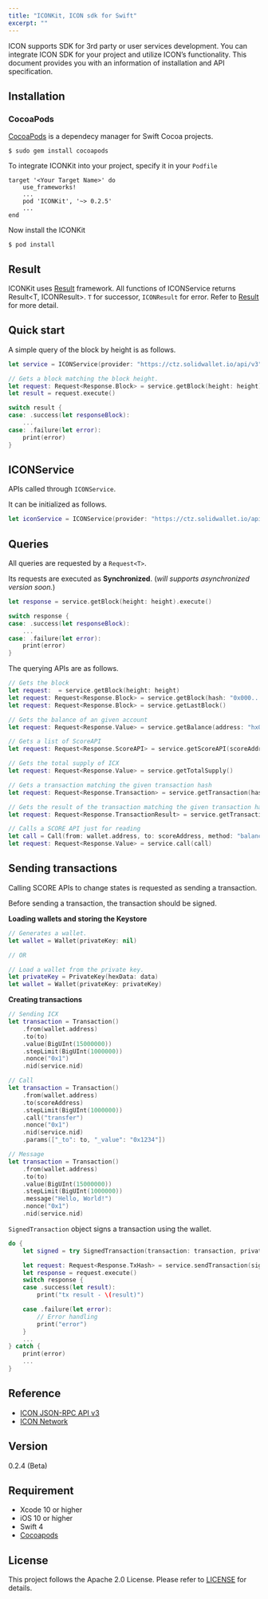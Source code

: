 ```yaml
---
title: "ICONKit, ICON sdk for Swift"
excerpt: ""
---
```


ICON supports SDK for 3rd party or user services development. You can integrate ICON SDK for your project and utilize ICON’s functionality.
This document provides you with an information of installation and API specification.

## Installation

### CocoaPods
[CocoaPods](https://cocoapods.org/) is a dependecy manager for Swift Cocoa projects.
```
$ sudo gem install cocoapods
```

To integrate ICONKit into your project, specify it in your `Podfile`

```
target '<Your Target Name>' do
    use_frameworks!
    ...
    pod 'ICONKit', '~> 0.2.5'
    ...
end
```

Now install the ICONKit
```
$ pod install
```

## Result
ICONKit uses [Result](https://github.com/antitypical/Result) framework. All functions of ICONService returns Result<T, ICONResult>. `T` for successor, `ICONResult` for error.
Refer to [Result](https://github.com/antitypical/Result) for more detail.

## Quick start
A simple query of the block by height is as follows.
```Swift
let service = ICONService(provider: "https://ctz.solidwallet.io/api/v3", nid: "0x1")

// Gets a block matching the block height.
let request: Request<Response.Block> = service.getBlock(height: height)
let result = request.execute()

switch result {
case: .success(let responseBlock):
    ...
case: .failure(let error):
    print(error)
}
```
## ICONService
APIs called through `ICONService`.

It can be initialized as follows.
```Swift
let iconService = ICONService(provider: "https://ctz.solidwallet.io/api/v3", nid: "0x1")
```

## Queries
All queries are requested by a `Request<T>`.

Its requests are executed as **Synchronized**.
(*will supports asynchronized version soon.*)

```Swift
let response = service.getBlock(height: height).execute()

switch response {
case: .success(let responseBlock):
    ...
case: .failure(let error):
    print(error)
}
```
The querying APIs are as follows.
```Swift
// Gets the block
let request:  = service.getBlock(height: height)
let request: Request<Response.Block> = service.getBlock(hash: "0x000...000")
let request: Request<Response.Block> = service.getLastBlock()

// Gets the balance of an given account
let request: Request<Response.Value> = service.getBalance(address: "hx000...1")

// Gets a list of ScoreAPI
let request: Request<Response.ScoreAPI> = service.getScoreAPI(scoreAddress: "cx000...1")

// Gets the total supply of ICX
let request: Request<Response.Value> = service.getTotalSupply()

// Gets a transaction matching the given transaction hash
let request: Request<Response.Transaction> = service.getTransaction(hash: "0x000...000")

// Gets the result of the transaction matching the given transaction hash
let request: Request<Response.TransactionResult> = service.getTransactionResult(hash: "0x000...000")

// Calls a SCORE API just for reading
let call = Call(from: wallet.address, to: scoreAddress, method: "balanceOf", params: params)
let request: Request<Response.Value> = service.call(call)
```
## Sending transactions
Calling SCORE APIs to change states is requested as sending a transaction.

Before sending a transaction, the transaction should be signed.

**Loading wallets and storing the Keystore**
```Swift
// Generates a wallet.
let wallet = Wallet(privateKey: nil)

// OR

// Load a wallet from the private key.
let privateKey = PrivateKey(hexData: data)
let wallet = Wallet(privateKey: privateKey)
```

**Creating transactions**

```Swift
// Sending ICX
let transaction = Transaction()
    .from(wallet.address)
    .to(to)
    .value(BigUInt(15000000))
    .stepLimit(BigUInt(1000000))
    .nonce("0x1")
    .nid(service.nid)

// Call
let transaction = Transaction()
    .from(wallet.address)
    .to(scoreAddress)
    .stepLimit(BigUInt(1000000))
    .call("transfer")
    .nonce("0x1")
    .nid(service.nid)
    .params(["_to": to, "_value": "0x1234"])

// Message
let transaction = Transaction()
    .from(wallet.address)
    .to(to)
    .value(BigUInt(15000000))
    .stepLimit(BigUInt(1000000))
    .message("Hello, World!")
    .nonce("0x1")
    .nid(service.nid)
```
`SignedTransaction` object signs a transaction using the wallet.

```Swift
do {
    let signed = try SignedTransaction(transaction: transaction, privateKey: privateKey)

    let request: Request<Response.TxHash> = service.sendTransaction(signedTransaction: signed)
    let response = request.execute()
    switch response {
    case .success(let result):
        print("tx result - \(result)")

    case .failure(let error):
        // Error handling
        print("error")
    }
    ...
} catch {
    print(error)
    ...
}
```
## Reference
- [ICON JSON-RPC API v3](https://github.com/icon-project/icon-rpc-server/blob/master/docs/icon-json-rpc-v3.md)
- [ICON Network](https://github.com/icon-project/icon-project.github.io/blob/master/docs/icon_network.md)

## Version
0.2.4 (Beta)

## Requirement
- Xcode 10 or higher
- iOS 10 or higher
- Swift 4
- [Cocoapods](https://cocoapods.org)

## License

This project follows the Apache 2.0 License. Please refer to [LICENSE](https://www.apache.org/licenses/LICENSE-2.0) for details.
